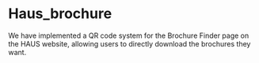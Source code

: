 # Haus_brochure
We have implemented a QR code system for the Brochure Finder page on the HAUS website, allowing users to directly download the brochures they want.
